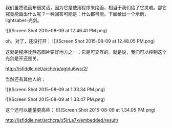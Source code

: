 我们虽然说画布很灵活，因为它是使用程序来绘画，相当于我们给了它灵魂。那它究竟能画出什么呢？一种回答可能是：什么都可能。下面给出一个示例，lightsaber-光剑。

![](Screen Shot 2015-08-09 at 12.46.41 PM.png)

oh，对了，还没打开：
![](Screen Shot 2015-08-09 at 12.48.05 PM.png)

这就是程序比静态图片要好地方之一：它是可交互的。就是说，我们可以控制这个光剑是开还是关。

http://jsfiddle.net/archcra/agtdu6ws/2/

当然还有其他人的：


![](Screen Shot 2015-08-09 at 1.33.34 PM.png)

![](Screen Shot 2015-08-09 at 1.33.47 PM.png)

这个还可以能量更高些：
![](Screen Shot 2015-08-09 at 1.34.05 PM.png)


http://jsfiddle.net/archcra/x5jrLa7x/embedded/result/

